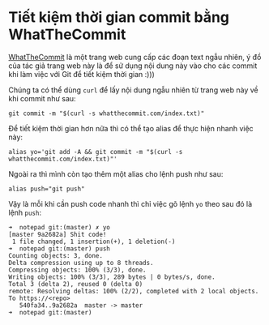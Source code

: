 # Tiết kiệm thời gian commit bằng WhatTheCommit 

[WhatTheCommit](http://whatthecommit.com/index.txt) là một trang web cung cấp các đoạn text ngẫu nhiên, ý đồ của tác giả trang web này là để sử dụng nội dung này vào cho các commit khi làm việc với Git để tiết kiệm thời gian :)))

Chúng ta có thể dùng `curl` để lấy nội dung ngẫu nhiên từ trang web này về khi commit như sau:

```
git commit -m "$(curl -s whatthecommit.com/index.txt)"
```

Để tiết kiệm thời gian hơn nữa thì có thể tạo alias để thực hiện nhanh việc này:

```
alias yo='git add -A && git commit -m "$(curl -s whatthecommit.com/index.txt)"'
```
Ngoài ra thì mình còn tạo thêm một alias cho lệnh push như sau:

```
alias push="git push"
```

Vậy là mỗi khi cần push code nhanh thì chỉ việc gõ lệnh `yo` theo sau đó là lệnh `push`:

```
➜  notepad git:(master) ✗ yo
[master 9a2682a] Shit code!
 1 file changed, 1 insertion(+), 1 deletion(-)
➜  notepad git:(master) push
Counting objects: 3, done.
Delta compression using up to 8 threads.
Compressing objects: 100% (3/3), done.
Writing objects: 100% (3/3), 289 bytes | 0 bytes/s, done.
Total 3 (delta 2), reused 0 (delta 0)
remote: Resolving deltas: 100% (2/2), completed with 2 local objects.
To https://<repo>
   540fa34..9a2682a  master -> master
➜  notepad git:(master)
```

